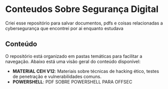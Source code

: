 # Conteudos Sobre Segurança Digital 

Criei esse repositório para salvar documentos, pdfs e coisas relacionadas a cybersegurança que encontrei por ai enquanto estudava

## Conteúdo

O repositório está organizado em pastas temáticas para facilitar a navegação. Abaixo está uma visão geral do conteúdo disponível:

- **MATERIAL CEH V12**: Materiais sobre técnicas de hacking ético, testes de penetração e vulnerabilidades comuns.
- **POWERSHELL**: PDF SOBRE POWERSHELL PARA OFFSEC
